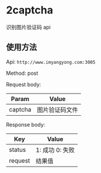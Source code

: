 # 2captcha

识别图片验证码 api

## 使用方法

Api: `http://www.imyangyong.com:3005`

Method: post

Request body:

| Param   | Value          |
| ------- | -------------- |
| captcha | 图片验证码文件 |

Response body:

| Key     | Value           |
| ------- | --------------- |
| status  | 1: 成功 0: 失败 |
| request | 结果值          |


